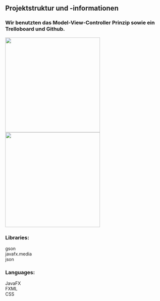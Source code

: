 <h2>Projektstruktur und -informationen</h2>

<h3>Wir benutzten das Model-View-Controller Prinzip sowie ein Trelloboard und Github.</h3>
<img src="https://user-images.githubusercontent.com/95427526/199695576-5941d618-55a5-470d-9760-d8954c6ad1c4.png" width="300">
<img src="https://user-images.githubusercontent.com/95427526/199699615-0ad9db19-14c4-4ce8-8be0-e6a961b9415b.png" width="300">


<h3>Libraries:</h3>
gson<br />
javafx.media<br />
json

<h3>Languages:</h3>
JavaFX<br />
FXML<br />
CSS



